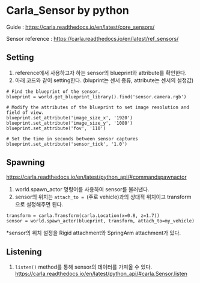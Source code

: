 # Carla_Sensor by python

Guide : https://carla.readthedocs.io/en/latest/core_sensors/

Sensor reference : https://carla.readthedocs.io/en/latest/ref_sensors/

## Setting
 
1. reference에서 사용하고자 하는 sensor의 blueprint와 attribute를 확인한다.
2. 아래 코드와 같이 setting한다. (bluprint는 센서 종류, attribute는 센서의 설정값)
 
```
# Find the blueprint of the sensor.
blueprint = world.get_blueprint_library().find('sensor.camera.rgb')
 
# Modify the attributes of the blueprint to set image resolution and field of view.
blueprint.set_attribute('image_size_x', '1920')
blueprint.set_attribute('image_size_y', '1080')
blueprint.set_attribute('fov', '110')

# Set the time in seconds between sensor captures
blueprint.set_attribute('sensor_tick', '1.0')
```

## Spawning
https://carla.readthedocs.io/en/latest/python_api/#commandspawnactor

1. world.spawn_actor 명령어를 사용하여 sensor를 불러낸다.
2. sensor의 위치는 ```attach_to = ```(주로 vehicle)과의 상대적 위치이고 transform으로 설정해주면 된다. 

```
transform = carla.Transform(carla.Location(x=0.8, z=1.7))
sensor = world.spawn_actor(blueprint, transform, attach_to=my_vehicle)
```

*sensor의 위치 설정을 Rigid attachment와 SpringArm attachment가 있다.

## Listening

1. ```listen()``` method를 통해 sensor의 데이터를 가져올 수 있다.
https://carla.readthedocs.io/en/latest/python_api/#carla.Sensor.listen
